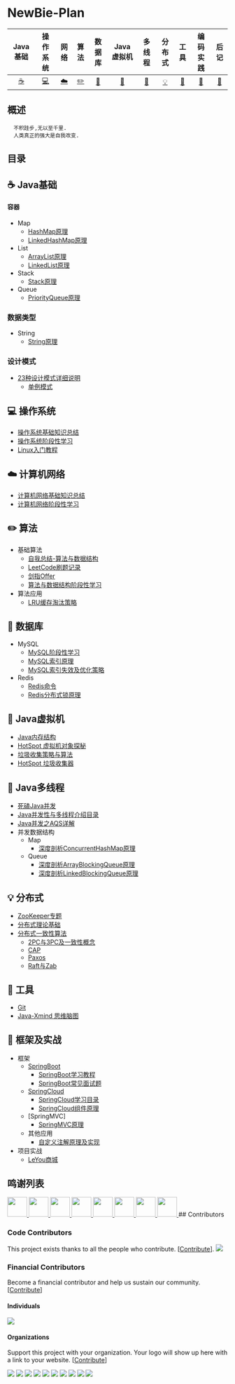 # NewBie-Plan

|           Java基础             |             操作系统                   |             网络               |             算法                     |               数据库                   |          Java虚拟机            |               多线程                 |                分布式                  |              工具              |                  编码实践             |                 后记                  |
| :----------------------------: | :----------------------------------: | :----------------------------: |     :------------------------------: | :----------------------------------: | :----------------------------: |   :------------------------------: | :----------------------------------: | :----------------------------: | :------------------------------: | :----------------------------------: |
| [:coffee:](#coffee-Java基础)    | [:computer:](#computer-操作系统)      | [:cloud:](#cloud-计算机网络)     | [:pencil2:](#pencil2-算法)        | [:floppy_disk:](#floppy_disk-数据库)  |[:art:](#art-Java虚拟机)         | [:couple:](#coffee-Java多线程) | [:bulb:](#bulb-分布式) | [:hammer:](#hammer-工具) | [:speak_no_evil:](#speak_no_evil-框架及实战) | [:memo:](#memo-后记) |
## 概述
```
  不积跬步,无以至千里.
  人类真正的强大是自我改变.
```
## 目录
## :coffee: Java基础
#### 容器

  - Map
    - [HashMap原理](/docs/notes/Java基础/Java-容器/Map/HashMap.md)<br>
    - [LinkedHashMap原理](https://www.jianshu.com/p/8f4f58b4b8ab)
  - List  
    - [ArrayList原理](/docs/notes/Java基础/Java-容器/Collection集合/基础知识/ArrayList.md)<br>
    - [LinkedList原理](/docs/notes/Java基础/Java-容器/Collection集合/基础知识/LinkedList.md)<br>
  - Stack
    - [Stack原理](/docs/notes/Java基础/Java-容器/Collection集合/基础知识/Stack.md)
  - Queue
    - [PriorityQueue原理](https://blog.csdn.net/qq_35326718/article/details/72866180)

### 数据类型
 - String 
   - [String原理](/docs/notes/Java基础/Java-数据类型/引用数据类型/String.md)
### 设计模式
 - [23种设计模式详细说明](http://c.biancheng.net/design_pattern/)
    - [单例模式](/notes/设计模式/单例模式.md)
## :computer: 操作系统
 - [操作系统基础知识总结](https://blog.csdn.net/qq_35564813/article/details/80651259)
 - [操作系统阶段性学习](https://blog.csdn.net/qq_31278903/article/category/7954154)
 - [Linux入门教程](http://c.biancheng.net/linux_tutorial/)
## :cloud: 计算机网络
 - [计算机网络基础知识总结](https://blog.csdn.net/qq_34337272/article/details/81776275)
 - [计算机网络阶段性学习](https://blog.csdn.net/qq_35533401/article/category/7507100/)
## :pencil2: 算法
 - 基础算法
   - [自我总结-算法与数据结构](https://github.com/553899811/Algorithm-And-DataStructure)
   - [LeetCode刷题记录](https://github.com/553899811/LeetCode)
   - [剑指Offer](https://github.com/553899811/LeetCode)
   - [算法与数据结构阶段性学习](https://www.geeksforgeeks.org/fundamentals-of-algorithms/)
 - 算法应用
   - [LRU缓存淘汰策略]()
## :floppy_disk: 数据库
 - MySQL
   - [MySQL阶段性学习](https://guobinhit.blog.csdn.net/column/info/16138/)
   - [MySQL索引原理](/docs/notes/数据库/MySQL/索引原理分析.md)
   - [MySQL索引失效及优化策略](/docs/notes/数据库/MySQL/索引失效及优化策略.md)
 - Redis
   - [Redis命令](http://redisdoc.com/)
   - [Redis分布式锁原理](/docs/notes/分布式/分布式锁/分布式锁的实现.md)
## :art: Java虚拟机
 - [Java内存结构](docs/notes/Java虚拟机/Java内存区域.md)
 - [HotSpot 虚拟机对象探秘]()
 - [垃圾收集策略与算法]()
 - [HotSpot 垃圾收集器]()
## :couple: Java多线程
 - [死磕Java并发](http://cmsblogs.com/?p=2611)
 - [Java并发性与多线程介绍目录](http://ifeve.com/java-concurrency-thread-directory/)
 - [Java并发之AQS详解](https://www.cnblogs.com/waterystone/p/4920797.html) 
 - 并发数据结构
   - Map
     - [深度剖析ConcurrentHashMap原理](http://www.importnew.com/28263.html)
   - Queue
     - [深度剖析ArrayBlockingQueue原理](https://blog.csdn.net/zzp_403184692/article/details/8021615)
     - [深度剖析LinkedBlockingQueue原理](https://blog.csdn.net/tonywu1992/article/details/83419448)
## :bulb: 分布式
 - [ZooKeeper专题](docs/notes/分布式/ZooKeeper/)
 - [分布式理论基础](https://github.com/xingshaocheng/architect-awesome/blob/master/README.md#%E5%88%86%E5%B8%83%E5%BC%8F%E4%B8%80%E8%87%B4)
 - [分布式一致性算法](https://www.cnblogs.com/bangerlee/tag/%E5%88%86%E5%B8%83%E5%BC%8F%E7%B3%BB%E7%BB%9F/)
   - [2PC与3PC及一致性概念](https://www.cnblogs.com/bangerlee/p/5268485.html)
   - [CAP](https://www.cnblogs.com/bangerlee/p/5328888.html)
   - [Paxos](https://www.cnblogs.com/bangerlee/p/5655754.html)
   - [Raft与Zab](https://www.cnblogs.com/bangerlee/p/5991417.html)
## :hammer: 工具
 - [Git](docs/notes/工具及组件/Git.md)
 - [Java-Xmind 思维脑图](https://github.com/553899811/Java-Xmind)
## :speak_no_evil: 框架及实战
 - 框架
   - [SpringBoot](https://spring.io/projects/spring-boot)
     - [SpringBoot学习教程](http://cmsblogs.com/?p=2919)
     - [SpringBoot常见面试题](/docs/notes/基础框架/Spring/SpringBoot常见面试题.md)
   - [SpringCloud](https://spring.io/projects/spring-cloud)
     - [SpringCloud学习目录](http://blog.didispace.com/spring-cloud-learning/)
     - [SpringCloud组件原理](/docs/notes/基础框架/Spring/SpringCloud组件原理.md)
   - [SpringMVC]
     - [SpringMVC原理](/docs/notes/基础框架/Spring/SpringMVC原理.md)
   - 其他应用
     - [自定义注解原理及实现](/docs/notes/基础框架/自定义注解原理及实现.md)
 - 项目实战
   - [LeYou商城](https://space.bilibili.com/248011590/video) 
## 鸣谢列表
 
<a href="https://github.com/pengp">
    <img src="https://avatars3.githubusercontent.com/u/5467417?s=400&v=4" width="45px">
</a>
<a href="https://github.com/songsir01">  
    <img src="https://avatars3.githubusercontent.com/u/31086591?s=400&v=4" width="45px">
</a>
<a href="https://github.com/liulukuan">  
    <img src="https://avatars3.githubusercontent.com/u/31087300?s=400&v=4" width="45px">
</a>
<a href="https://github.com/mySohGit">
    <img src="https://avatars3.githubusercontent.com/u/31137935?s=400&v=4" width="45px">
</a>
<a href="https://github.com/553899811">
    <img src="https://avatars3.githubusercontent.com/u/10486496?s=400&v=4" width="45px">
</a>
<a href="https://github.com/Little-dream">
    <img src="https://avatars3.githubusercontent.com/u/16574694?s=400&v=4" width="45px">
</a>
<a href="https://github.com/AhianZhang">
    <img src="https://avatars3.githubusercontent.com/u/15721697?s=400&v=4" width="45px">
</a>
<a href="https://github.com/xiaozhanghexiaozhao">
    <img src="https://avatars3.githubusercontent.com/u/52920821?s=400&v=4" width="45px">
</a>
## Contributors

### Code Contributors

This project exists thanks to all the people who contribute. [[Contribute](CONTRIBUTING.md)].
<a href="https://github.com/553899811/NewBie-Plan/graphs/contributors"><img src="https://opencollective.com/NewBie-Plan/contributors.svg?width=890&button=false" /></a>

### Financial Contributors

Become a financial contributor and help us sustain our community. [[Contribute](https://opencollective.com/NewBie-Plan/contribute)]

#### Individuals

<a href="https://opencollective.com/NewBie-Plan"><img src="https://opencollective.com/NewBie-Plan/individuals.svg?width=890"></a>

#### Organizations

Support this project with your organization. Your logo will show up here with a link to your website. [[Contribute](https://opencollective.com/NewBie-Plan/contribute)]

<a href="https://opencollective.com/NewBie-Plan/organization/0/website"><img src="https://opencollective.com/NewBie-Plan/organization/0/avatar.svg"></a>
<a href="https://opencollective.com/NewBie-Plan/organization/1/website"><img src="https://opencollective.com/NewBie-Plan/organization/1/avatar.svg"></a>
<a href="https://opencollective.com/NewBie-Plan/organization/2/website"><img src="https://opencollective.com/NewBie-Plan/organization/2/avatar.svg"></a>
<a href="https://opencollective.com/NewBie-Plan/organization/3/website"><img src="https://opencollective.com/NewBie-Plan/organization/3/avatar.svg"></a>
<a href="https://opencollective.com/NewBie-Plan/organization/4/website"><img src="https://opencollective.com/NewBie-Plan/organization/4/avatar.svg"></a>
<a href="https://opencollective.com/NewBie-Plan/organization/5/website"><img src="https://opencollective.com/NewBie-Plan/organization/5/avatar.svg"></a>
<a href="https://opencollective.com/NewBie-Plan/organization/6/website"><img src="https://opencollective.com/NewBie-Plan/organization/6/avatar.svg"></a>
<a href="https://opencollective.com/NewBie-Plan/organization/7/website"><img src="https://opencollective.com/NewBie-Plan/organization/7/avatar.svg"></a>
<a href="https://opencollective.com/NewBie-Plan/organization/8/website"><img src="https://opencollective.com/NewBie-Plan/organization/8/avatar.svg"></a>
<a href="https://opencollective.com/NewBie-Plan/organization/9/website"><img src="https://opencollective.com/NewBie-Plan/organization/9/avatar.svg"></a>
